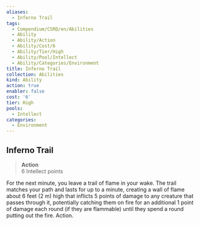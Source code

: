 ```yaml
---
aliases:
  - Inferno Trail
tags:
  - Compendium/CSRD/en/Abilities
  - Ability
  - Ability/Action
  - Ability/Cost/6
  - Ability/Tier/High
  - Ability/Pool/Intellect
  - Ability/Categories/Environment
title: Inferno Trail
collection: Abilities
kind: Ability
action: true
enabler: false
cost: '6'
tier: High
pools:
  - Intellect
categories:
  - Environment
---
```

## Inferno Trail  
>**Action**  
>6 Intellect points
  
For the next minute, you leave a trail of flame in your wake. The trail matches your path and lasts for up to a minute, creating a wall of flame about 6 feet (2 m) high that inflicts 5 points of damage to any creature that passes through it, potentially catching them on fire for an additional 1 point of damage each round (if they are flammable) until they spend a round putting out the fire. Action.